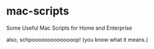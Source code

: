 # mac-scripts
 
 Some Useful Mac Scripts for Home and Enterprise 


 also, schpoooooooooooooop! (you know what it means.)
